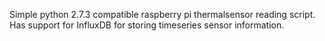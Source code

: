 Simple python 2.7.3 compatible raspberry pi thermalsensor reading script.
Has support for InfluxDB for storing timeseries sensor information.
